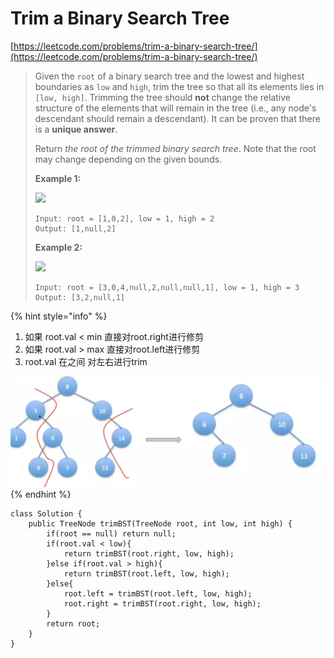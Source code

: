 # Trim a Binary Search Tree

[https://leetcode.com/problems/trim-a-binary-search-tree/](https://leetcode.com/problems/trim-a-binary-search-tree/)

> Given the `root` of a binary search tree and the lowest and highest boundaries as `low` and `high`, trim the tree so that all its elements lies in `[low, high]`. Trimming the tree should **not** change the relative structure of the elements that will remain in the tree (i.e., any node's descendant should remain a descendant). It can be proven that there is a **unique answer**.
>
> Return _the root of the trimmed binary search tree_. Note that the root may change depending on the given bounds.
>
> &#x20;
>
> **Example 1:**
>
> ![](https://assets.leetcode.com/uploads/2020/09/09/trim1.jpg)
>
> ```
> Input: root = [1,0,2], low = 1, high = 2
> Output: [1,null,2]
> ```
>
> **Example 2:**
>
> ![](https://assets.leetcode.com/uploads/2020/09/09/trim2.jpg)
>
> ```
> Input: root = [3,0,4,null,2,null,null,1], low = 1, high = 3
> Output: [3,2,null,1]
> ```

{% hint style="info" %}
1. 如果 root.val < min 直接对root.right进行修剪&#x20;
2. 如果 root.val > max 直接对root.left进行修剪
3. root.val 在之间 对左右进行trim

![](<../../.gitbook/assets/image (10).png>)
{% endhint %}

```
class Solution {
    public TreeNode trimBST(TreeNode root, int low, int high) {
        if(root == null) return null;
        if(root.val < low){
            return trimBST(root.right, low, high);
        }else if(root.val > high){
            return trimBST(root.left, low, high);
        }else{
            root.left = trimBST(root.left, low, high);
            root.right = trimBST(root.right, low, high);
        }
        return root;
    }
}
```
